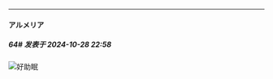 ﻿
*****

####  アルメリア  
##### 64#       发表于 2024-10-28 22:58

<img src="https://static.saraba1st.com/image/smiley/face2017/037.png" referrerpolicy="no-referrer">好助眠

